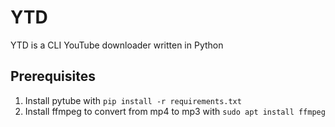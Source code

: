 # YTD
YTD is a CLI YouTube downloader written in Python
## Prerequisites
1. Install pytube with `pip install -r requirements.txt`
2. Install ffmpeg to convert from mp4 to mp3 with `sudo apt install ffmpeg`
